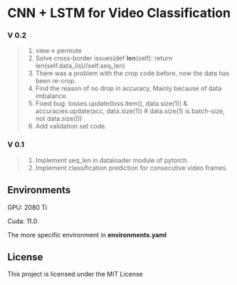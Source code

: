 # CNN + LSTM for Video Classification
### V 0.2

> 1. view-> permute
> 2. Solve cross-border issues(def __len__(self): return len(self.data_lis)//self.seq_len)
> 3. There was a problem with the crop code before, now the data has been re-crop.
> 4. Find the reason of no drop in accuracy, Mainly because of data imbalance.
> 5. Fixed bug: losses.update(loss.item(), data.size(1)) & accuracies.update(acc, data.size(1)) # data.size(1) is batch-size, not data.size(0)
> 6. Add validation set code.

### V 0.1 

> 1. Implement seq_len in dataloader module of pytorch.
> 2. Implement classification prediction for consecutive  video frames.

## Environments

GPU: 2080 Ti 

Cuda: 11.0 

The more specific environment in **environments.yaml** 

## License

This project is licensed under the MIT License 

